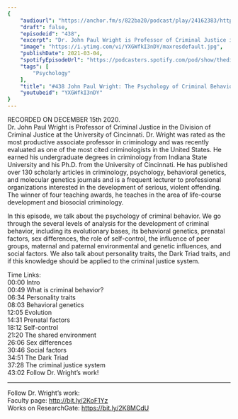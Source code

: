 ```yaml
---
{
	"audiourl": "https://anchor.fm/s/822ba20/podcast/play/24162383/https%3A%2F%2Fd3ctxlq1ktw2nl.cloudfront.net%2Fstaging%2F2020-11-18%2F3743c894-117c-e68d-1b56-3cd3f5ef98d8.m4a",
	"draft": false,
	"episodeid": "438",
	"excerpt": "Dr. John Paul Wright is Professor of Criminal Justice in the Division of Criminal Justice at the University of Cincinnati. Dr. Wright was rated as the most productive associate professor in criminology and was recently evaluated as one of the most cited criminologists in the United States.  He earned his undergraduate degrees in criminology from Indiana State University and his Ph.D. from the University of Cincinnati. He has published over 130 scholarly articles in criminology, psychology, behavioral genetics, and molecular genetics journals and is a frequent lecturer to professional organizations interested in the development of serious, violent offending. The winner of four teaching awards, he teaches in the area of life-course development and biosocial criminology.",
	"image": "https://i.ytimg.com/vi/YXGWfkI3nDY/maxresdefault.jpg",
	"publishDate": 2021-03-04,
	"spotifyEpisodeUrl": "https://podcasters.spotify.com/pod/show/thedissenter/episodes/438-John-Paul-Wright-The-Psychology-of-Criminal-Behavior-envskf",
	"tags": [
		"Psychology"
	],
	"title": "#438 John Paul Wright: The Psychology of Criminal Behavior",
	"youtubeid": "YXGWfkI3nDY"
}
---
```

RECORDED ON DECEMBER 15th 2020.  
Dr. John Paul Wright is Professor of Criminal Justice in the Division of Criminal Justice at the University of Cincinnati. Dr. Wright was rated as the most productive associate professor in criminology and was recently evaluated as one of the most cited criminologists in the United States.  He earned his undergraduate degrees in criminology from Indiana State University and his Ph.D. from the University of Cincinnati. He has published over 130 scholarly articles in criminology, psychology, behavioral genetics, and molecular genetics journals and is a frequent lecturer to professional organizations interested in the development of serious, violent offending. The winner of four teaching awards, he teaches in the area of life-course development and biosocial criminology.

In this episode, we talk about the psychology of criminal behavior. We go through the several levels of analysis for the development of criminal behavior, including its evolutionary bases, its behavioral genetics, prenatal factors, sex differences, the role of self-control, the influence of peer groups, maternal and paternal environmental and genetic influences, and social factors. We also talk about personality traits, the Dark Triad traits, and if this knowledge should be applied to the criminal justice system.

Time Links:  
<time>00:00</time> Intro  
<time>00:49</time> What is criminal behavior?  
<time>06:34</time> Personality traits  
<time>08:03</time> Behavioral genetics  
<time>12:05</time> Evolution  
<time>14:31</time> Prenatal factors  
<time>18:12</time> Self-control  
<time>21:20</time> The shared environment  
<time>26:06</time> Sex differences  
<time>30:46</time> Social factors  
<time>34:51</time> The Dark Triad  
<time>37:28</time> The criminal justice system  
<time>43:02</time> Follow Dr. Wright’s work!

---

Follow Dr. Wright’s work:  
Faculty page: http://bit.ly/2KoF1Yz  
Works on ResearchGate: https://bit.ly/2K8MCdU
